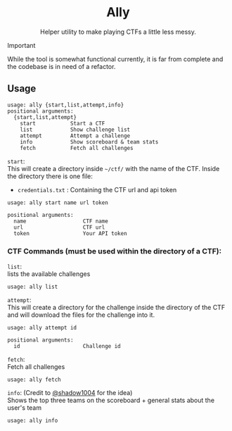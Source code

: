 <h1 align="center"> Ally </h1>

<p align="center">Helper utility to make playing CTFs a little less messy.</p>

> [!Important]
> While the tool is somewhat functional currently, it is far from complete and the codebase is in need of a refactor.

## Usage
```
usage: ally {start,list,attempt,info}
positional arguments:
  {start,list,attempt}
	start			Start a CTF
	list			Show challenge list
	attempt			Attempt a challenge
	info			Show scoreboard & team stats
	fetch			Fetch all challenges
```

`start`:  
This will create a directory inside `~/ctf/` with the name of the CTF.
Inside the directory there is one file:
- `credentials.txt` :  Containing the CTF url and api token
```
usage: ally start name url token

positional arguments:
  name                  CTF name
  url                   CTF url
  token                 Your API token
```
### CTF Commands (must be used within the directory of a CTF):
`list`:  
lists the available challenges
```
usage: ally list
```
`attempt`:  
This will create a directory for the challenge inside the directory of the CTF and will download the files for the challenge into it.
```
usage: ally attempt id

positional arguments:
  id                    Challenge id
```
`fetch`:  
Fetch all challenges
```
usage: ally fetch
```
`info`:  (Credit to [@shadow1004](https://github.com/shadow1004) for the idea)  
Shows the top three teams on the scoreboard + general stats about the user's team
```
usage: ally info
```
